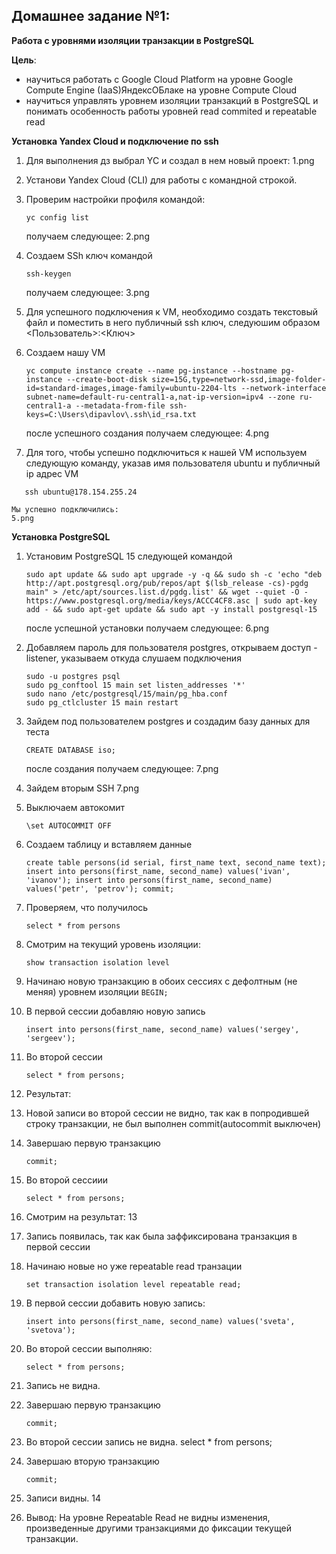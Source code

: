 ## **Домашнее задание №1:**
**Работа с уровнями изоляции транзакции в PostgreSQL**

**Цель**:
* научиться работать с Google Cloud Platform на уровне Google Compute Engine (IaaS)ЯндексОБлаке на уровне Compute Cloud
* научиться управлять уровнем изоляции транзакций в PostgreSQL и понимать особенность работы уровней read commited и repeatable read

**Установка Yandex Cloud и подключение по ssh**
1) Для выполнения дз выбрал YC и создал в нем новый проект:
1.png
2) Установи Yandex Cloud (CLI) для работы с командной строкой.
3) Проверим настройки профиля командой:
    
    ```
    yc config list
    ```
    получаем следующее:
    2.png

4) Создаем SSh ключ командой

    ``` 
    ssh-keygen
    ```
    получаем следующее:
    3.png

5) Для успешного подключения к VM, необходимо создать текстовый файл и поместить в него публичный ssh ключ, следуюшим образом <Пользователь>:<Ключ>
6) Создаем нашу VM

    ```
    yc compute instance create --name pg-instance --hostname pg-instance --create-boot-disk size=15G,type=network-ssd,image-folder-id=standard-images,image-family=ubuntu-2204-lts --network-interface subnet-name=default-ru-central1-a,nat-ip-version=ipv4 --zone ru-central1-a --metadata-from-file ssh-keys=C:\Users\dipavlov\.ssh\id_rsa.txt
    ```
    после успешного создания получаем следующее:
    4.png

7) Для того, чтобы успешно подключиться к нашей VM используем следующую команду, указав имя пользователя ubuntu и публичный ip адрес VM
 ```
    ssh ubuntu@178.154.255.24
 ```
    Мы успешно подключились:
    5.png

**Установка PostgreSQL**

1) Установим PostgreSQL 15 следующей командой
    ```
    sudo apt update && sudo apt upgrade -y -q && sudo sh -c 'echo "deb http://apt.postgresql.org/pub/repos/apt $(lsb_release -cs)-pgdg main" > /etc/apt/sources.list.d/pgdg.list' && wget --quiet -O - https://www.postgresql.org/media/keys/ACCC4CF8.asc | sudo apt-key add - && sudo apt-get update && sudo apt -y install postgresql-15
    ```
    после успешной установки получаем следующее:
    6.png
2) Добавляем пароль для пользователя postgres, открываем доступ - listener, указываем откуда слушаем подключения
    ```
    sudo -u postgres psql
    sudo pg_conftool 15 main set listen_addresses '*'
    sudo nano /etc/postgresql/15/main/pg_hba.conf
    sudo pg_ctlcluster 15 main restart
    ```
3) Зайдем под пользователем postgres и cоздадим базу данных для теста
    
    ```
    CREATE DATABASE iso;
    ```
    после создания получаем следующее:
    7.png

4) Зайдем вторым SSH
7.png
5) Выключаем автокомит
    ```
    \set AUTOCOMMIT OFF
    ```
6) Создаем таблицу и вставляем данные
    ```
    create table persons(id serial, first_name text, second_name text); insert into persons(first_name, second_name) values('ivan', 'ivanov'); insert into persons(first_name, second_name) values('petr', 'petrov'); commit;
    ```
7) Проверяем, что получилось
    ```
    select * from persons
    ```

8) Смотрим на текущий уровень изоляции:
    ```
    show transaction isolation level
    ```
9) Начинаю новую транзакцию в обоих сессиях с дефолтным (не меняя) уровнем  изоляции
        ```
        BEGIN;
        ```
10) В первой сессии добавляю новую запись 
    ```
    insert into persons(first_name, second_name) values('sergey', 'sergeev');  
    ```      
11) Во второй сессии 
    ```
    select * from persons;
    ```
12) Результат:

13) Новой записи во второй сессии не видно, так как в попродившей строку транзакции, не был выполнен commit(autocommit выключен)

14) Завершаю первую транзакцию 
    ```
    commit;
    ```
15) Во второй сессиии
    ```
    select * from persons;
    ```
16) Смотрим на результат:
    13
17) Запись появилась, так как была заффиксирована транзакция в первой сессии
18) Начинаю новые но уже repeatable read транзации 
    ```
    set transaction isolation level repeatable read;
    ```
19) В первой сессии добавить новую запись: 
    ```
    insert into persons(first_name, second_name) values('sveta', 'svetova');
    ```
20) Во второй сессии выполняю:
    ```
    select * from persons;
    ```
21) Запись не видна.
22) Завершаю первую транзакцию
    ```
    commit;
    ```
23) Во второй сессии запись не видна.
    select * from persons;
24) Завершаю вторую транзакцию
    ```
    commit;
    ```
25) Записи видны.
14
26) Вывод:
    На уровне Repeatable Read не видны изменения, произведенные другими транзакциями до фиксации текущей транзакции. 